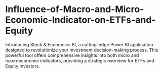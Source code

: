 # Influence-of-Macro-and-Micro-Economic-Indicator-on-ETFs-and-Equity
Introducing Stock &amp; Economics BI, a cutting-edge Power BI application designed to revolutionize your investment decision-making process. This powerful tool offers comprehensive insights into both micro and macroeconomic indicators, providing a strategic overview for ETFs and Equity investors.

